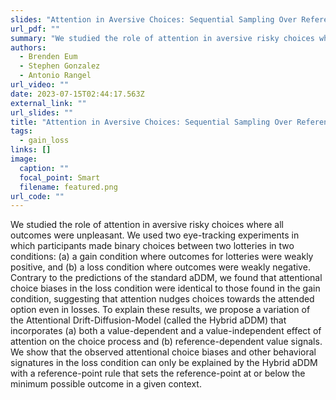 ```yaml
---
slides: "Attention in Aversive Choices: Sequential Sampling Over Reference-Dependent Value Signals"
url_pdf: ""
summary: "We studied the role of attention in aversive risky choices where all outcomes were unpleasant. We used two eye-tracking experiments in which participants made binary choices between two lotteries in two conditions: (a) a gain condition where outcomes for lotteries were weakly positive, and (b) a loss condition where outcomes were weakly negative. Contrary to the predictions of the standard aDDM, we found that attentional choice biases in the loss condition were identical to those found in the gain condition, suggesting that attention nudges choices towards the attended option even in losses. To explain these results, we propose a variation of the Attentional Drift-Diffusion-Model (called the Hybrid aDDM) that incorporates (a) both a value-dependent and a value-independent effect of attention on the choice process and (b) reference-dependent value signals. We show that the observed attentional choice biases and other behavioral signatures in the loss condition can only be explained by the Hybrid aDDM with a reference-point rule that sets the reference-point at or below the minimum possible outcome in a given context."
authors:
  - Brenden Eum
  - Stephen Gonzalez
  - Antonio Rangel
url_video: ""
date: 2023-07-15T02:44:17.563Z
external_link: ""
url_slides: ""
title: "Attention in Aversive Choices: Sequential Sampling Over Reference-Dependent Value Signals"
tags:
  - gain_loss
links: []
image:
  caption: ""
  focal_point: Smart
  filename: featured.png
url_code: ""
---
```


We studied the role of attention in aversive risky choices where all outcomes were unpleasant. We used two eye-tracking experiments in which participants made binary choices between two lotteries in two conditions: (a) a gain condition where outcomes for lotteries were weakly positive, and (b) a loss condition where outcomes were weakly negative. Contrary to the predictions of the standard aDDM, we found that attentional choice biases in the loss condition were identical to those found in the gain condition, suggesting that attention nudges choices towards the attended option even in losses. To explain these results, we propose a variation of the Attentional Drift-Diffusion-Model (called the Hybrid aDDM) that incorporates (a) both a value-dependent and a value-independent effect of attention on the choice process and (b) reference-dependent value signals. We show that the observed attentional choice biases and other behavioral signatures in the loss condition can only be explained by the Hybrid aDDM with a reference-point rule that sets the reference-point at or below the minimum possible outcome in a given context.
